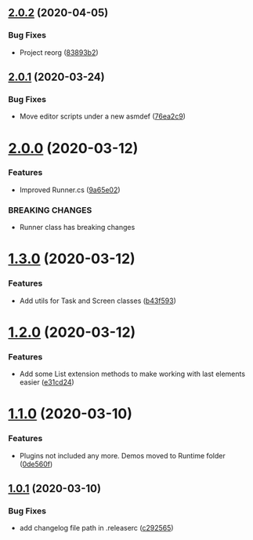 ## [2.0.2](https://github.com/adrenak/Unex/compare/v2.0.1...v2.0.2) (2020-04-05)


### Bug Fixes

* Project reorg ([83893b2](https://github.com/adrenak/Unex/commit/83893b2bc7e6ef92dad2c47375166a2fae971462))

## [2.0.1](https://github.com/adrenak/Unex/compare/v2.0.0...v2.0.1) (2020-03-24)


### Bug Fixes

* Move editor scripts under a new asmdef ([76ea2c9](https://github.com/adrenak/Unex/commit/76ea2c99b4f338ab82d28620d805778e10af72aa))

# [2.0.0](https://github.com/adrenak/Unex/compare/v1.3.0...v2.0.0) (2020-03-12)


### Features

* Improved Runner.cs ([9a65e02](https://github.com/adrenak/Unex/commit/9a65e02a42fba8d88c2c51cafee174af4665129e))


### BREAKING CHANGES

* Runner class has breaking changes

# [1.3.0](https://github.com/adrenak/Unex/compare/v1.2.0...v1.3.0) (2020-03-12)


### Features

* Add utils for Task and Screen classes ([b43f593](https://github.com/adrenak/Unex/commit/b43f593079f2fb60e22aa0ca632e87d44a91b2af))

# [1.2.0](https://github.com/adrenak/Unex/compare/v1.1.0...v1.2.0) (2020-03-12)


### Features

* Add some List<T> extension methods to make working with last elements easier ([e31cd24](https://github.com/adrenak/Unex/commit/e31cd24b05739a8d9e073960dfc2ff74ecd5c16b))

# [1.1.0](https://github.com/adrenak/Unex/compare/v1.0.1...v1.1.0) (2020-03-10)


### Features

* Plugins not included any more. Demos moved to Runtime folder ([0de560f](https://github.com/adrenak/Unex/commit/0de560f6fc70ca38682cf690dc7f6cdc13f76fe2))

## [1.0.1](https://github.com/adrenak/Unex/compare/v1.0.0...v1.0.1) (2020-03-10)


### Bug Fixes

* add changelog file path in .releaserc ([c292565](https://github.com/adrenak/Unex/commit/c292565e569ae1fe422c3e81a1cf607ecf3abc80))
